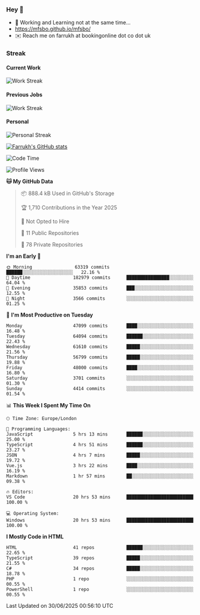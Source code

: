 ### Hey 👋

- 🏃 Working and Learning not at the same time...
- https://mfsbo.github.io/mfsbo/
- ✉️ Reach me on farrukh at bookingonline dot co dot uk

### Streak
#### Current Work
![Work Streak](https://streak-stats.demolab.com/?user=mfsbo)
#### Previous Jobs
![Work Streak](https://streak-stats.demolab.com/?user=farrukhcw)
#### Personal
![Personal Streak](https://streak-stats.demolab.com/?user=farrukhsubhani)

[![Farrukh's GitHub stats](https://github-readme-stats.vercel.app/api?username=mfsbo&hide=stars&count_private=true)](https://github.com/mfsbo/)

<!--START_SECTION:waka-->
![Code Time](http://img.shields.io/badge/Code%20Time-945%20hrs%2018%20mins-blue)

![Profile Views](http://img.shields.io/badge/Profile%20Views-0-blue)

**🐱 My GitHub Data** 

> 📦 888.4 kB Used in GitHub's Storage 
 > 
> 🏆 1,710 Contributions in the Year 2025
 > 
> 🚫 Not Opted to Hire
 > 
> 📜 11 Public Repositories 
 > 
> 🔑 78 Private Repositories 
 > 
**I'm an Early 🐤** 

```text
🌞 Morning                63319 commits       ██████░░░░░░░░░░░░░░░░░░░   22.16 % 
🌆 Daytime                182979 commits      ████████████████░░░░░░░░░   64.04 % 
🌃 Evening                35853 commits       ███░░░░░░░░░░░░░░░░░░░░░░   12.55 % 
🌙 Night                  3566 commits        ░░░░░░░░░░░░░░░░░░░░░░░░░   01.25 % 
```
📅 **I'm Most Productive on Tuesday** 

```text
Monday                   47099 commits       ████░░░░░░░░░░░░░░░░░░░░░   16.48 % 
Tuesday                  64094 commits       ██████░░░░░░░░░░░░░░░░░░░   22.43 % 
Wednesday                61610 commits       █████░░░░░░░░░░░░░░░░░░░░   21.56 % 
Thursday                 56799 commits       █████░░░░░░░░░░░░░░░░░░░░   19.88 % 
Friday                   48000 commits       ████░░░░░░░░░░░░░░░░░░░░░   16.80 % 
Saturday                 3701 commits        ░░░░░░░░░░░░░░░░░░░░░░░░░   01.30 % 
Sunday                   4414 commits        ░░░░░░░░░░░░░░░░░░░░░░░░░   01.54 % 
```


📊 **This Week I Spent My Time On** 

```text
🕑︎ Time Zone: Europe/London

💬 Programming Languages: 
JavaScript               5 hrs 13 mins       ██████░░░░░░░░░░░░░░░░░░░   25.00 % 
TypeScript               4 hrs 51 mins       ██████░░░░░░░░░░░░░░░░░░░   23.27 % 
JSON                     4 hrs 7 mins        █████░░░░░░░░░░░░░░░░░░░░   19.72 % 
Vue.js                   3 hrs 22 mins       ████░░░░░░░░░░░░░░░░░░░░░   16.19 % 
Markdown                 1 hr 57 mins        ██░░░░░░░░░░░░░░░░░░░░░░░   09.38 % 

🔥 Editors: 
VS Code                  20 hrs 53 mins      █████████████████████████   100.00 % 

💻 Operating System: 
Windows                  20 hrs 53 mins      █████████████████████████   100.00 % 
```

**I Mostly Code in HTML** 

```text
HTML                     41 repos            ██████░░░░░░░░░░░░░░░░░░░   22.65 % 
TypeScript               39 repos            █████░░░░░░░░░░░░░░░░░░░░   21.55 % 
C#                       34 repos            █████░░░░░░░░░░░░░░░░░░░░   18.78 % 
PHP                      1 repo              ░░░░░░░░░░░░░░░░░░░░░░░░░   00.55 % 
PowerShell               1 repo              ░░░░░░░░░░░░░░░░░░░░░░░░░   00.55 % 
```




 Last Updated on 30/06/2025 00:56:10 UTC
<!--END_SECTION:waka-->
<!--
**mfsbo/mfsbo** is a ✨ _special_ ✨ repository because its `README.md` (this file) appears on your GitHub profile.

Here are some ideas to get you started:

- 🔭 I’m currently working on ...
- 🌱 I’m currently learning ...
- 👯 I’m looking to collaborate on ...
- 🤔 I’m looking for help with ...
- 💬 Ask me about ...
- 📫 How to reach me: ...
- 😄 Pronouns: ...
- ⚡ Fun fact: ...
-->
